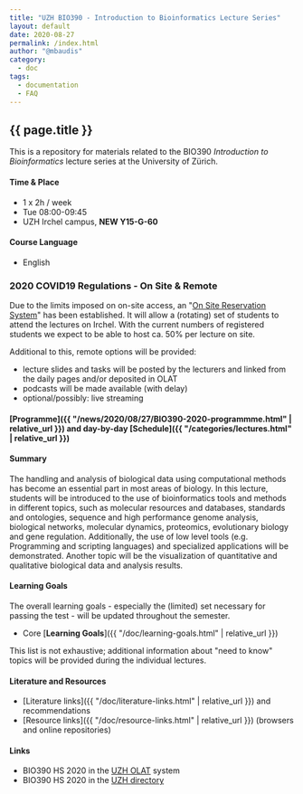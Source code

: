 ```yaml
---
title: "UZH BIO390 - Introduction to Bioinformatics Lecture Series"
layout: default
date: 2020-08-27
permalink: /index.html
author: "@mbaudis"
category:
  - doc
tags:
  - documentation
  - FAQ
---
```


## {{ page.title }}

This is a repository for materials related to the BIO390 _Introduction to Bioinformatics_ lecture series at the University of Zürich.

#### Time & Place

* 1 x 2h / week
* Tue 08:00-09:45
* UZH Irchel campus, **NEW Y15-G-60**

#### Course Language

* English

### 2020 COVID19 Regulations - On Site & Remote

Due to the limits imposed on on-site access, an "[On Site Reservation System](https://lms.uzh.ch/auth/RepositoryEntry/16814276758/CourseNode/102334338362995)"
has been established. It will allow a (rotating) set of students to attend the
lectures on Irchel. With the current numbers of registered students we expect to
be able to host ca. 50% per lecture on site.

Additional to this, remote options will be provided:

* lecture slides and tasks will be posted by the lecturers and linked from the
daily pages and/or deposited in OLAT
* podcasts will be made available (with delay)
* optional/possibly: live streaming

#### [Programme]({{ "/news/2020/08/27/BIO390-2020-programmme.html" | relative_url }}) and day-by-day [Schedule]({{ "/categories/lectures.html" | relative_url }})

#### Summary

The handling and analysis of biological data using computational methods has become an essential part in most areas of biology. In this lecture, students will be introduced to the use of bioinformatics tools and methods in different topics, such as molecular resources and databases, standards and ontologies, sequence and high performance genome analysis, biological networks, molecular dynamics, proteomics, evolutionary biology and gene regulation. Additionally, the use of low level tools (e.g. Programming and scripting languages) and specialized applications will be demonstrated. Another topic will be the visualization of quantitative and qualitative biological data and analysis results.

#### Learning Goals

The overall learning goals - especially the (limited) set necessary for passing the test - will be updated throughout the semester.

* Core [__Learning Goals__]({{ "/doc/learning-goals.html" | relative_url }})

This list is not exhaustive; additional information about "need to know" topics
will be provided during the individual lectures.

#### Literature and Resources

* [Literature links]({{ "/doc/literature-links.html" | relative_url }}) and recommendations
* [Resource links]({{ "/doc/resource-links.html" | relative_url }}) (browsers and online repositories)

#### Links

* BIO390 HS 2020 in the [UZH OLAT](https://lms.uzh.ch/auth/RepositoryEntry/16814276758/CourseNode/85421310414617) system
* BIO390 HS 2020 in the [UZH directory](https://studentservices.uzh.ch/uzh/anonym/vvz/index.html?#/details/2020/003/SM/51009472)
